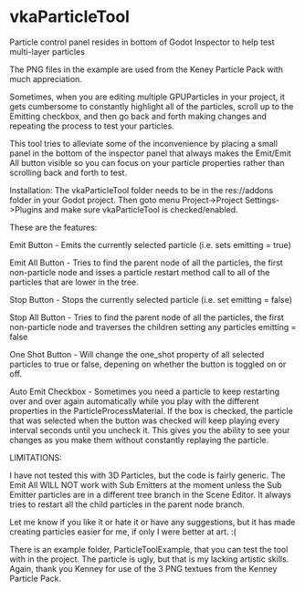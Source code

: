 # vkaParticleTool
 Particle control panel resides in bottom of Godot Inspector to help test multi-layer particles

 The PNG files in the example are used from the Keney Particle Pack with much appreciation.

 Sometimes, when you are editing multiple GPUParticles in your project, it gets cumbersome to constantly highlight
 all of the particles, scroll up to the Emitting checkbox, and then go back and forth making changes and repeating the process
 to test your particles.

 This tool tries to alleviate some of the inconvenience by placing a small panel in the bottom of the inspector panel that 
 always makes the Emit/Emit All button visible so you can focus on your particle properties rather than scrolling back and 
 forth to test.

Installation:
The vkaParticleTool folder needs to be in the res://addons folder in your Godot project.  Then goto menu Project->Project Settings->Plugins and make sure vkaParticleTool is checked/enabled.

 These are the features:

 Emit Button - Emits the currently selected particle (i.e. sets emitting = true)
 
 Emit All Button - Tries to find the parent node of all the particles, the first non-particle node and isses a particle restart method call to all of the particles that are lower in the tree.
 
 Stop Button - Stops the currently selected particle (i.e. set emitting = false)
 
 Stop All Button - Tries to find the parent node of all the particles, the first non-particle node and traverses the children setting any particles emitting = false
 
 One Shot Button - Will change the one_shot property of all selected particles to true or false, depening on whether the button is toggled on or off.
 
 Auto Emit Checkbox - Sometimes you need a particle to keep restarting over and over again automatically while you play with the different properties in the ParticleProcessMaterial.  If the box is checked, the particle that was selected when the button was checked will keep playing every interval seconds until you uncheck it.  This gives you the ability to see your changes as you make them without constantly replaying the particle.
 

 LIMITATIONS:

 I have not tested this with 3D Particles, but the code is fairly generic.
 The Emit All WILL NOT work with Sub Emitters at the moment unless the Sub Emitter particles are in a different tree branch in the Scene Editor.  It always tries to restart all the child particles in the parent node branch.

 Let me know if you like it or hate it or have any suggestions, but it has made creating particles easier for me, if only I were better at art. :(

 There is an example folder, ParticleToolExample, that you can test the tool with in the project.  The particle is ugly, but that is my lacking artistic skills. Again, thank you Kenney for use of the 3 PNG textues from the Kenney Particle Pack.

 
